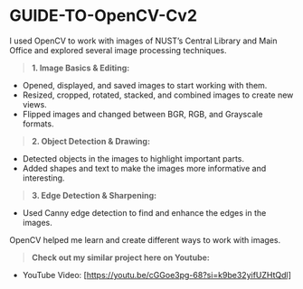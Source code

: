 # GUIDE-TO-OpenCV-Cv2


I used OpenCV to work with images of NUST’s Central Library and Main Office and explored several image processing techniques. 

> **1. Image Basics & Editing:**
- Opened, displayed, and saved images to start working with them.
- Resized, cropped, rotated, stacked, and combined images to create new views.
- Flipped images and changed between BGR, RGB, and Grayscale formats.

> **2. Object Detection & Drawing:**
- Detected objects in the images to highlight important parts.
- Added shapes and text to make the images more informative and interesting.

> **3. Edge Detection & Sharpening:**
- Used Canny edge detection to find and enhance the edges in the images.

OpenCV helped me learn and create different ways to work with images.

> **Check out my similar project here on Youtube:**  
- YouTube Video: [https://youtu.be/cGGoe3pg-68?si=k9be32yifUZHtQdl]
